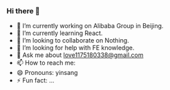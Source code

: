 ### Hi there 👋
- 🔭 I’m currently working on Alibaba Group in Beijing.
- 🌱 I’m currently learning React.
- 👯 I’m looking to collaborate on Nothing.
- 🤔 I’m looking for help with FE knowledge.
- 💬 Ask me about love1175180338@gmail.com
- 📫 How to reach me: 
- 😄 Pronouns: yinsang
- ⚡ Fun fact: ...
